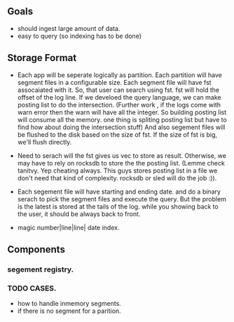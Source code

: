 ## Goals

- should ingest large amount of data.
- easy to query (so indexing has to be done)


## Storage Format

- Each app will be seperate logically as partition. Each partition will have segment files in a configurable size.
  Each segment file will have fst assocaiated with it. So, that user can search using fst. fst will hold the offset
  of the log line. If we develoed the query language, we can make posting list to do the intersection. (Further work
  , if the logs come with warn error then the warn will have all the integer. So building posting list will consume
  all the memory. one thing is spliting posting list but have to find how about doing the intersection stuff)
  And also segement files will be flushed to the disk based on the size of fst. If the size of fst is big, we'll 
  flush directly. 

- Need to serach will the fst gives us vec to store as result. Otherwise, we may have to rely on rocksdb to store the
  the posting list. (Lemme check tanitvy. Yep cheating always. This guys stores posting list in a file we don't need
  that kind of complexity. rocksdb or sled will do the job :)).

- Each segement file will have starting and ending date. and do a binary serach to pick the segment files and execute
  the query. But the problem is the latest is stored at the tails of the log. while you showing back to the user, it
  should be always back to front.

- magic number|line|line| date index.

## Components

### segement registry.



### TODO CASES.

- how to handle inmemory segments.
- if there is no segment for a parition.

  